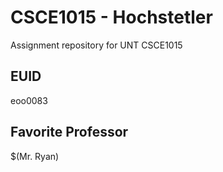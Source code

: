 # CSCE1015 - Hochstetler
Assignment repository for UNT CSCE1015
## EUID
eoo0083
## Favorite Professor
$(Mr. Ryan)
